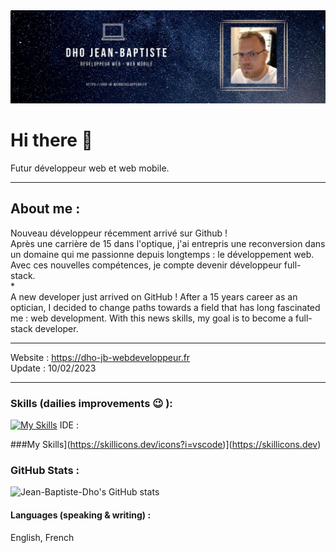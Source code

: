  <img src="github-banniere-jb.webp" alt="banniere" width="100%" height="25%"> 

# Hi there 👋

Futur développeur web et web mobile.

***
## About me :

Nouveau développeur récemment arrivé sur Github !<br>
Après une carrière de 15 dans l'optique, j'ai entrepris une reconversion dans un domaine qui me passionne depuis longtemps : le développement web.<br>
Avec ces nouvelles compétences, je compte devenir développeur full-stack.<br>
*<br>
A new developer just arrived on GitHub !
After a 15 years career as an optician, I decided to change paths towards a field that has long fascinated me : web development.
With this news skills, my goal is to become a full-stack developer.
***
Website : https://dho-jb-webdeveloppeur.fr<br>
Update : 10/02/2023
***
### Skills (dailies improvements :wink: ):

[![My Skills](https://skillicons.dev/icons?i=js,html,css,php,bootstrap,sass,react,symfony,mysql,nodejs,npm,wordpress)](https://skilliconsdev)
 IDE : 

###My Skills](https://skillicons.dev/icons?i=vscode)](https://skillicons.dev)

### GitHub Stats :

![Jean-Baptiste-Dho's GitHub stats](https://github-readme-stats.vercel.app/api?username=Jean-Baptiste-Dho&show_icons=true&theme=radical&count_private=true)

#### Languages (speaking & writing) :
English, French

